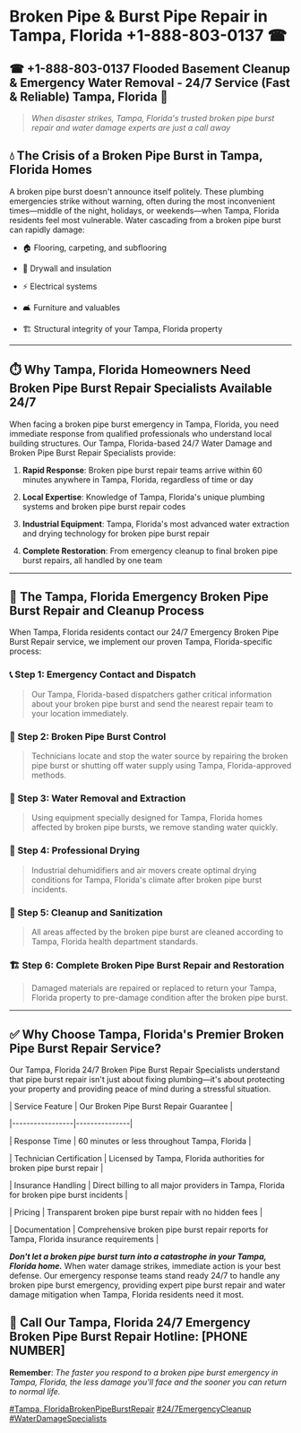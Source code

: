 # Broken Pipe & Burst Pipe Repair in Tampa, Florida +1-888-803-0137 ☎
## ☎ +1-888-803-0137  Flooded Basement Cleanup & Emergency Water Removal - 24/7 Service (Fast & Reliable) Tampa, Florida 🚨

> *When disaster strikes, Tampa, Florida's trusted broken pipe burst repair and water damage experts are just a call away*

## 💧 The Crisis of a Broken Pipe Burst in Tampa, Florida Homes

A broken pipe burst doesn't announce itself politely. These plumbing emergencies strike without warning, often during the most inconvenient times—middle of the night, holidays, or weekends—when Tampa, Florida residents feel most vulnerable. Water cascading from a broken pipe burst can rapidly damage:

* 🏠 Flooring, carpeting, and subflooring
* 🧱 Drywall and insulation
* ⚡ Electrical systems
* 🛋️ Furniture and valuables
* 🏗️ Structural integrity of your Tampa, Florida property

---

## ⏱️ Why Tampa, Florida Homeowners Need Broken Pipe Burst Repair Specialists Available 24/7

When facing a broken pipe burst emergency in Tampa, Florida, you need immediate response from qualified professionals who understand local building structures. Our Tampa, Florida-based 24/7 Water Damage and Broken Pipe Burst Repair Specialists provide:

1. **Rapid Response**: Broken pipe burst repair teams arrive within 60 minutes anywhere in Tampa, Florida, regardless of time or day
2. **Local Expertise**: Knowledge of Tampa, Florida's unique plumbing systems and broken pipe burst repair codes
3. **Industrial Equipment**: Tampa, Florida's most advanced water extraction and drying technology for broken pipe burst repair
4. **Complete Restoration**: From emergency cleanup to final broken pipe burst repairs, all handled by one team

---

## 🔧 The Tampa, Florida Emergency Broken Pipe Burst Repair and Cleanup Process

When Tampa, Florida residents contact our 24/7 Emergency Broken Pipe Burst Repair service, we implement our proven Tampa, Florida-specific process:

### 📞 Step 1: Emergency Contact and Dispatch
> Our Tampa, Florida-based dispatchers gather critical information about your broken pipe burst and send the nearest repair team to your location immediately.

### 🚿 Step 2: Broken Pipe Burst Control
> Technicians locate and stop the water source by repairing the broken pipe burst or shutting off water supply using Tampa, Florida-approved methods.

### 🌊 Step 3: Water Removal and Extraction
> Using equipment specially designed for Tampa, Florida homes affected by broken pipe bursts, we remove standing water quickly.

### 💨 Step 4: Professional Drying
> Industrial dehumidifiers and air movers create optimal drying conditions for Tampa, Florida's climate after broken pipe burst incidents.

### 🧼 Step 5: Cleanup and Sanitization
> All areas affected by the broken pipe burst are cleaned according to Tampa, Florida health department standards.

### 🏗️ Step 6: Complete Broken Pipe Burst Repair and Restoration
> Damaged materials are repaired or replaced to return your Tampa, Florida property to pre-damage condition after the broken pipe burst.

---

## ✅ Why Choose Tampa, Florida's Premier Broken Pipe Burst Repair Service?

Our Tampa, Florida 24/7 Broken Pipe Burst Repair Specialists understand that pipe burst repair isn't just about fixing plumbing—it's about protecting your property and providing peace of mind during a stressful situation.

| Service Feature | Our Broken Pipe Burst Repair Guarantee |
|-----------------|---------------|
| Response Time | 60 minutes or less throughout Tampa, Florida |
| Technician Certification | Licensed by Tampa, Florida authorities for broken pipe burst repair |
| Insurance Handling | Direct billing to all major providers in Tampa, Florida for broken pipe burst incidents |
| Pricing | Transparent broken pipe burst repair with no hidden fees |
| Documentation | Comprehensive broken pipe burst repair reports for Tampa, Florida insurance requirements |

***Don't let a broken pipe burst turn into a catastrophe in your Tampa, Florida home.*** When water damage strikes, immediate action is your best defense. Our emergency response teams stand ready 24/7 to handle any broken pipe burst emergency, providing expert pipe burst repair and water damage mitigation when Tampa, Florida residents need it most.

## 📱 Call Our Tampa, Florida 24/7 Emergency Broken Pipe Burst Repair Hotline: [PHONE NUMBER]

**Remember**: *The faster you respond to a broken pipe burst emergency in Tampa, Florida, the less damage you'll face and the sooner you can return to normal life.*

[#Tampa, FloridaBrokenPipeBurstRepair](#) [#24/7EmergencyCleanup](#) [#WaterDamageSpecialists](#)